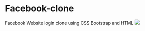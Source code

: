# Facebook-clone
Facebook Website login clone using CSS Bootstrap and HTML
<img src="https://static.xx.fbcdn.net/rsrc.php/y8/r/dF5SId3UHWd.svg" class="w-50">
      
